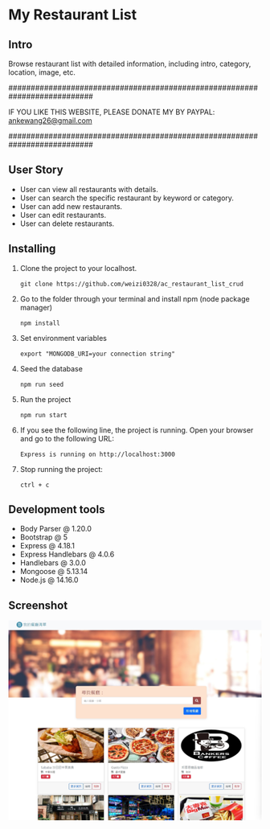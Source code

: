 # My Restaurant List

## Intro

Browse restaurant list with detailed information, including intro, category, location, image, etc.

###########################################################################

IF YOU LIKE THIS WEBSITE, PLEASE DONATE MY BY PAYPAL: ankewang26@gmail.com

###########################################################################

## User Story

- User can view all restaurants with details.
- User can search the specific restaurant by keyword or category.
- User can add new restaurants.
- User can edit restaurants.
- User can delete restaurants.


## Installing

1. Clone the project to your localhost.
   ```
   git clone https://github.com/weizi0328/ac_restaurant_list_crud
   ```
2. Go to the folder through your terminal and install npm (node package manager)

   ```
   npm install
   ```
3. Set environment variables

   ```
   export "MONGODB_URI=your connection string"
   ```
4. Seed the database
   ```
   npm run seed
   ```

5. Run the project
   ```
   npm run start
   ```

6. If you see the following line, the project is running. Open your browser and go to the following URL:

   ```
   Express is running on http://localhost:3000
   ```

7. Stop running the project:

   ```
   ctrl + c
   ```

## Development tools

- Body Parser @ 1.20.0
- Bootstrap @ 5
- Express @ 4.18.1
- Express Handlebars @ 4.0.6
- Handlebars @ 3.0.0
- Mongoose @ 5.13.14
- Node.js @ 14.16.0

## Screenshot

![Home page](https://github.com/weizi0328/ac_restaurant_list_crud/blob/main/restaurant_CRUD_A7.jpg?raw=true)